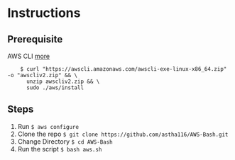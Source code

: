 # Instructions
## Prerequisite
AWS CLI [more](https://docs.aws.amazon.com/cli/latest/userguide/install-cliv2-linux.html)

        $ curl "https://awscli.amazonaws.com/awscli-exe-linux-x86_64.zip" -o "awscliv2.zip" && \
          unzip awscliv2.zip && \
          sudo ./aws/install


## Steps
1. Run `$ aws configure`
2. Clone the repo `$ git clone https://github.com/astha116/AWS-Bash.git`
3. Change Directory `$ cd AWS-Bash`
4. Run the script `$ bash aws.sh`
